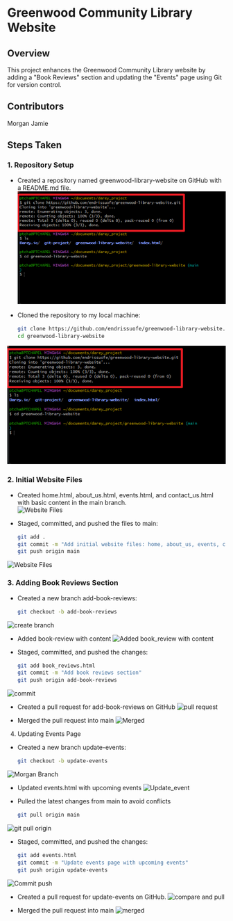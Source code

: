 # Greenwood Community Library Website
## Overview
This project enhances the Greenwood Community Library website by adding a "Book Reviews" section and updating the "Events" page using Git for version control.

## Contributors
Morgan
Jamie

## Steps Taken

### 1. Repository Setup
- Created a repository named greenwood-library-website on GitHub with a README.md file.  
  ![Repository Creation](Screenshots/Clone-website.png)

- Cloned the repository to my local machine:  
  ```bash
  git clone https://github.com/endrissuofe/greenwood-library-website.git
  cd greenwood-library-website
 ![Repository Clone](Screenshots/Clone-website.png)

 ### 2. Initial Website Files
- Created home.html, about_us.html, events.html, and contact_us.html with basic content in the main branch.  
  ![Website Files](Screenshots/website-files.png)

- Staged, committed, and pushed the files to main:  
  ```bash
  git add .
  git commit -m "Add initial website files: home, about_us, events, contact_us"
  git push origin main
![Website Files](Screenshots/Commit-Push.png)

 ### 3. Adding Book Reviews Section
- Created a new branch add-book-reviews:  
  ```bash
  git checkout -b add-book-reviews
![create branch](Screenshots/Create-Jamie_branch.png)

- Added book-review with content
![Added book_review with content](Screenshots/Book-reviews.png)

- Staged, committed, and pushed the changes:
  ```bash
  git add book_reviews.html
  git commit -m "Add book reviews section"
  git push origin add-book-reviews
![commit](Screenshots/commit-push-Morgan.png)
 
 - Created a pull request for add-book-reviews on GitHub
 ![pull request](Screenshots/morgan-pr2.png)

 - Merged the pull request into main
 ![Merged](Screenshots/morgan-merge.png)

4. Updating Events Page

- Created a new branch update-events:
  ```bash
  git checkout -b update-events
 ![Morgan Branch](Screenshots/Create-Jamie_branch.png)
 
- Updated events.html with upcoming events
  ![Update_event](Screenshots/update-events-file.png)
  
- Pulled the latest changes from main to avoid conflicts
  ```bash
  git pull origin main
 ![git pull origin](Screenshots/pull-main-changes.png)
 
- Staged, committed, and pushed the changes:
  ```bash
  git add events.html
  git commit -m "Update events page with upcoming events"
  git push origin update-events
 ![Commit push](Screenshots/Commit-Push.png)
 
- Created a pull request for update-events on GitHub.
 ![compare and pull ](Screenshots/jamie-pr1.png)

- Merged the pull request into main
 ![merged](Screenshots/merge-jamie.png)
